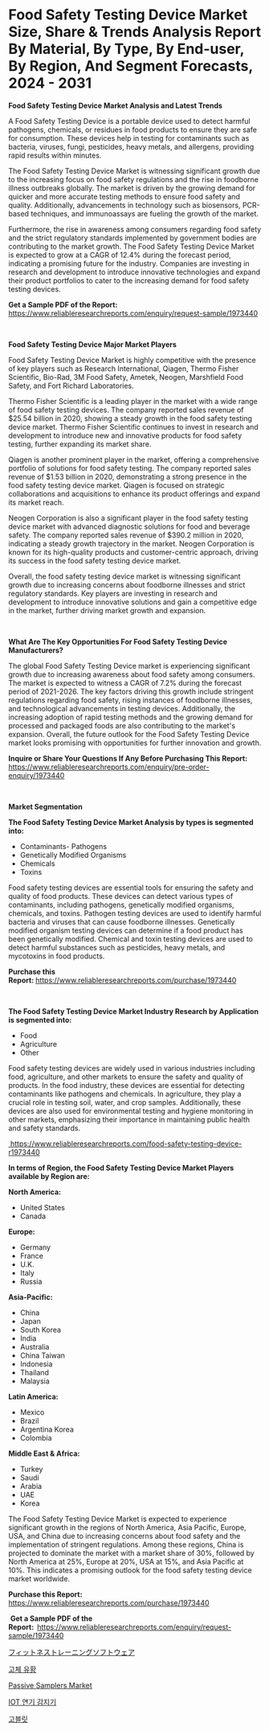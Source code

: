 <p><h1>Food Safety Testing Device Market Size, Share & Trends Analysis Report By Material, By Type, By End-user, By Region, And Segment Forecasts, 2024 - 2031</h1></p><p><strong>Food Safety Testing Device Market Analysis and Latest Trends</strong></p>
<p><p>A Food Safety Testing Device is a portable device used to detect harmful pathogens, chemicals, or residues in food products to ensure they are safe for consumption. These devices help in testing for contaminants such as bacteria, viruses, fungi, pesticides, heavy metals, and allergens, providing rapid results within minutes.</p><p>The Food Safety Testing Device Market is witnessing significant growth due to the increasing focus on food safety regulations and the rise in foodborne illness outbreaks globally. The market is driven by the growing demand for quicker and more accurate testing methods to ensure food safety and quality. Additionally, advancements in technology such as biosensors, PCR-based techniques, and immunoassays are fueling the growth of the market.</p><p>Furthermore, the rise in awareness among consumers regarding food safety and the strict regulatory standards implemented by government bodies are contributing to the market growth. The Food Safety Testing Device Market is expected to grow at a CAGR of 12.4% during the forecast period, indicating a promising future for the industry. Companies are investing in research and development to introduce innovative technologies and expand their product portfolios to cater to the increasing demand for food safety testing devices.</p></p>
<p><strong>Get a Sample PDF of the Report:&nbsp;</strong> <a href="https://www.reliableresearchreports.com/enquiry/request-sample/1973440">https://www.reliableresearchreports.com/enquiry/request-sample/1973440</a></p>
<p>&nbsp;</p>
<p><strong>Food Safety Testing Device Major Market Players</strong></p>
<p><p>Food Safety Testing Device Market is highly competitive with the presence of key players such as Research International, Qiagen, Thermo Fisher Scientific, Bio-Rad, 3M Food Safety, Ametek, Neogen, Marshfield Food Safety, and Fort Richard Laboratories.</p><p>Thermo Fisher Scientific is a leading player in the market with a wide range of food safety testing devices. The company reported sales revenue of $25.54 billion in 2020, showing a steady growth in the food safety testing device market. Thermo Fisher Scientific continues to invest in research and development to introduce new and innovative products for food safety testing, further expanding its market share.</p><p>Qiagen is another prominent player in the market, offering a comprehensive portfolio of solutions for food safety testing. The company reported sales revenue of $1.53 billion in 2020, demonstrating a strong presence in the food safety testing device market. Qiagen is focused on strategic collaborations and acquisitions to enhance its product offerings and expand its market reach.</p><p>Neogen Corporation is also a significant player in the food safety testing device market with advanced diagnostic solutions for food and beverage safety. The company reported sales revenue of $390.2 million in 2020, indicating a steady growth trajectory in the market. Neogen Corporation is known for its high-quality products and customer-centric approach, driving its success in the food safety testing device market.</p><p>Overall, the food safety testing device market is witnessing significant growth due to increasing concerns about foodborne illnesses and strict regulatory standards. Key players are investing in research and development to introduce innovative solutions and gain a competitive edge in the market, further driving market growth and expansion.</p></p>
<p>&nbsp;</p>
<p><strong>What Are The Key Opportunities For Food Safety Testing Device Manufacturers?</strong></p>
<p><p>The global Food Safety Testing Device market is experiencing significant growth due to increasing awareness about food safety among consumers. The market is expected to witness a CAGR of 7.2% during the forecast period of 2021-2026. The key factors driving this growth include stringent regulations regarding food safety, rising instances of foodborne illnesses, and technological advancements in testing devices. Additionally, the increasing adoption of rapid testing methods and the growing demand for processed and packaged foods are also contributing to the market's expansion. Overall, the future outlook for the Food Safety Testing Device market looks promising with opportunities for further innovation and growth.</p></p>
<p><strong>Inquire or Share Your Questions If Any Before Purchasing This Report:</strong> <a href="https://www.reliableresearchreports.com/enquiry/pre-order-enquiry/1973440">https://www.reliableresearchreports.com/enquiry/pre-order-enquiry/1973440</a></p>
<p>&nbsp;</p>
<p><strong>Market Segmentation</strong></p>
<p><strong>The Food Safety Testing Device Market Analysis by types is segmented into:</strong></p>
<p><ul><li>Contaminants- Pathogens</li><li>Genetically Modified Organisms</li><li>Chemicals</li><li>Toxins</li></ul></p>
<p><p>Food safety testing devices are essential tools for ensuring the safety and quality of food products. These devices can detect various types of contaminants, including pathogens, genetically modified organisms, chemicals, and toxins. Pathogen testing devices are used to identify harmful bacteria and viruses that can cause foodborne illnesses. Genetically modified organism testing devices can determine if a food product has been genetically modified. Chemical and toxin testing devices are used to detect harmful substances such as pesticides, heavy metals, and mycotoxins in food products.</p></p>
<p><strong>Purchase this Report:&nbsp;</strong><a href="https://www.reliableresearchreports.com/purchase/1973440">https://www.reliableresearchreports.com/purchase/1973440</a></p>
<p>&nbsp;</p>
<p><strong>The Food Safety Testing Device Market Industry Research by Application is segmented into:</strong></p>
<p><ul><li>Food</li><li>Agriculture</li><li>Other</li></ul></p>
<p><p>Food safety testing devices are widely used in various industries including food, agriculture, and other markets to ensure the safety and quality of products. In the food industry, these devices are essential for detecting contaminants like pathogens and chemicals. In agriculture, they play a crucial role in testing soil, water, and crop samples. Additionally, these devices are also used for environmental testing and hygiene monitoring in other markets, emphasizing their importance in maintaining public health and safety standards.</p></p>
<p><a href="https://www.reliableresearchreports.com/food-safety-testing-device-r1973440">&nbsp;https://www.reliableresearchreports.com/food-safety-testing-device-r1973440</a></p>
<p><strong>In terms of Region, the Food Safety Testing Device Market Players available by Region are:</strong></p>
<p>
    <p> <strong> North America: </strong>
        <ul>
            <li>United States</li>
            <li>Canada</li>
        </ul>
        </p> 
    <p> <strong> Europe: </strong>
        <ul>
            <li>Germany</li>
            <li>France</li>
            <li>U.K.</li>
            <li>Italy</li>
            <li>Russia</li>
        </ul>
        </p> 
    <p> <strong> Asia-Pacific: </strong>
        <ul>
            <li>China</li>
            <li>Japan</li>
            <li>South Korea</li>
            <li>India</li>
            <li>Australia</li>
            <li>China Taiwan</li>
            <li>Indonesia</li>
            <li>Thailand</li>
            <li>Malaysia</li>
        </ul>
        </p> 
    <p> <strong> Latin America: </strong>
        <ul>
            <li>Mexico</li>
            <li>Brazil</li>
            <li>Argentina Korea</li>
            <li>Colombia</li>
        </ul>
        </p> 
    <p> <strong> Middle East & Africa: </strong>
        <ul>
            <li>Turkey</li>
            <li>Saudi</li>
            <li>Arabia</li>
            <li>UAE</li>
            <li>Korea</li>
        </ul>
    </p>
    </p>
<p><p>The Food Safety Testing Device Market is expected to experience significant growth in the regions of North America, Asia Pacific, Europe, USA, and China due to increasing concerns about food safety and the implementation of stringent regulations. Among these regions, China is projected to dominate the market with a market share of 30%, followed by North America at 25%, Europe at 20%, USA at 15%, and Asia Pacific at 10%. This indicates a promising outlook for the food safety testing device market worldwide.</p></p>
<p><strong>Purchase this Report: </strong><a href="https://www.reliableresearchreports.com/purchase/1973440">https://www.reliableresearchreports.com/purchase/1973440</a></p>
<p>&nbsp;<strong>Get a Sample PDF of the Report:&nbsp;&nbsp;</strong><a href="https://www.reliableresearchreports.com/enquiry/request-sample/1973440">https://www.reliableresearchreports.com/enquiry/request-sample/1973440</a></p>
<p><strong></strong></p>
<p><p><a href="https://github.com/oqxogxyvqe90775/Market-Research-Report-List-1/blob/main/916546737545.md">フィットネストレーニングソフトウェア</a></p><p><a href="https://github.com/camron674/Market-Research-Report-List-1/blob/main/972482033583.md">고체 유황</a></p><p><a href="https://github.com/yoshih12/Market-Research-Report-List-3/blob/main/passive-samplers-market.md">Passive Samplers Market</a></p><p><a href="https://medium.com/@simeonbode1/iot-%EC%8A%A4%EB%AA%A8%ED%81%AC-%EA%B0%90%EC%A7%80%EA%B8%B0-%EC%8B%9C%EC%9E%A5-%EB%B3%B4%EA%B3%A0%EC%84%9C%EB%8A%94-%EC%9D%B4-%EC%8B%9C%EC%9E%A5%EC%9D%98-%EC%B5%9C%EC%8B%A0-%ED%8A%B8%EB%A0%8C%EB%93%9C%EC%99%80-%EC%84%B1%EC%9E%A5-%EA%B8%B0%ED%9A%8C%EB%A5%BC-%EB%B3%B4%EC%97%AC%EC%A4%8D%EB%8B%88%EB%8B%A4-5875e91a3e66">IOT 연기 감지기</a></p><p><a href="https://github.com/BrettWeberrt8767765/Market-Research-Report-List-1/blob/main/773393533582.md">고블릿</a></p></p>